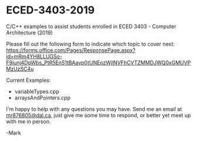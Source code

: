 # ECED-3403-2019
C/C++ examples to assist students enrolled in ECED 3403 - Computer Architecture (2019)

Please fill out the following form to indicate which topic to cover next:
https://forms.office.com/Pages/ResponsePage.aspx?id=mRm4YH8LLUGSo-F9iunj4DpWbs_PtR5En51tBAavp0tUNEozWjlNVFhCVTZMMDJWQ0xGMUVPMzUzSC4u

Current Examples:
  - variableTypes.cpp                   
  - arraysAndPointers.cpp

I'm happy to help with any questions you may have. Send me an email at mr876805@dal.ca, just give me some time to respond, or better yet meet up with me in person. 

\-Mark
